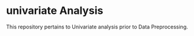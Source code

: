 # univariate Analysis

This repository pertains to Univariate analysis prior to Data Preprocessing.
